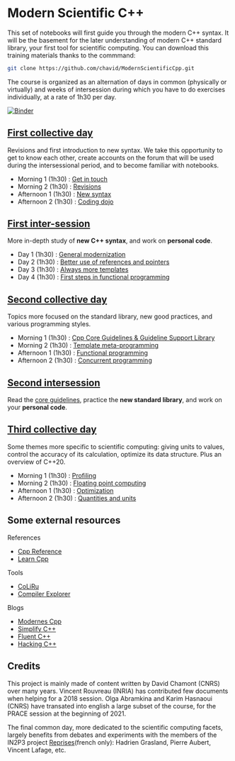 
# Modern Scientific C++

This set of notebooks will first guide you through the modern C++ syntax. It will be the basement for the later understanding of modern C++ standard library, your first tool for scientific computing. You can download this training materials thanks to the commmand:
```sh
git clone https://github.com/chavid/ModernScientificCpp.git
```

The course is organized as an alternation of days in common (physically or virtually) and weeks of intersession during which you have to do exercises individually, at a rate of 1h30 per day. 

[![Binder](https://mybinder.org/badge_logo.svg)](https://mybinder.org/v2/git/https%3A%2F%2Fgitlab.in2p3.fr%2Fchamont%2Fmodernscientificcpp.git/HEAD)

## [First collective day](1-ClassRoom/en.index.md)

Revisions and first introduction to new syntax. We take this opportunity to get to know each other, create accounts on the forum that will be used during the intersessional period, and to become familiar with notebooks.

* Morning 1 (1h30) : [Get in touch](1-ClassRoom/1-GetInTouch/)
* Morning 2 (1h30) : [Revisions](1-ClassRoom/2-Reminders/README.ipynb)
* Afternoon 1 (1h30) : [New syntax](1-ClassRoom/3-NewSyntaxes/README.ipynb)
* Afternoon 2 (1h30) : [Coding dojo](1-ClassRoom/4-CodingDojo/en.index.md)

## [First inter-session](2-HomeWork/en.index.md)

More in-depth study of **new C++ syntax**, and work on **personal code**.

* Day 1 (1h30) : [General modernization](2-HomeWork/1-ModernizeYourCode/README.ipynb)
* Day 2 (1h30) : [Better use of references and pointers](2-HomeWork/2-ReferencesAndPointers/README.ipynb)
* Day 3 (1h30) : [Always more templates](2-HomeWork/3-Generic/README.ipynb)
* Day 4 (1h30) : [First steps in functional programming](2-HomeWork/4-Functional/README.ipynb)

## [Second collective day](3-ClassRoom/en.index.md)

Topics more focused on the standard library, new good practices, and various programming styles.

* Morning 1 (1h30) : [Cpp Core Guidelines & Guideline Support Library](3-ClassRoom/1-CoreGuidelines/README.md)
* Morning 2 (1h30) : [Template meta-programming](3-ClassRoom/2-TemplateMetaProgramming/README.md)
* Afternoon 1 (1h30) : [Functional programming](3-ClassRoom/3-FunctionalProgramming/README.md)
* Afternoon 2 (1h30) : [Concurrent programming](3-ClassRoom/4-ConcurrentProgramming/README.md)

## [Second intersession](4-HomeWork/en.index.md)

Read the [core guidelines](http://isocpp.github.io/CppCoreGuidelines/CppCoreGuidelines),
practice the **new standard library**, and work on your **personal code**.

## [Third collective day](5-ClassRoom/en.index.md)

Some themes more specific to scientific computing: giving units to values, control the accuracy of its calculation, optimize its data structure. Plus an overview of C++20.

* Morning 1 (1h30) : [Profiling](1-Profiling/README.ipynb)
* Morning 2 (1h30) : [Floating point computing](2-FloatingPointComputing/README.ipynb)
* Afternoon 1 (1h30) : [Optimization](3-Optimization/README.ipynb)
* Afternoon 2 (1h30) : [Quantities and units](4-QuantitiesAndUnits/README.ipynb)

## Some external resources

References
* [Cpp Reference](cppreference.com/)
* [Learn Cpp](https://www.learncpp.com/)

Tools
* [CoLiRu](http://coliru.stacked-crooked.com/)
* [Compiler Explorer](https://godbolt.org/)

Blogs
* [Modernes Cpp](http://modernescpp.com/)
* [Simplify C++](https://arne-mertz.de)
* [Fluent C++](https://www.fluentcpp.com/)
* [Hacking C++](https://hackingcpp.com/)

## Credits

This project is mainly made of content written by David Chamont (CNRS) over many years. Vincent Rouvreau (INRIA) has contributed few documents when helping for a 2018 session. Olga Abramkina and Karim Hasnaoui (CNRS) have transated into english a large subset of the course, for the PRACE session at the beginning of 2021.

The final common day, more dedicated to the scientific computing facets, largely benefits from debates and experiments with the members of the IN2P3 project [Reprises](https://reprises.in2p3.fr/)(french only): Hadrien Grasland, Pierre Aubert, Vincent Lafage, etc.